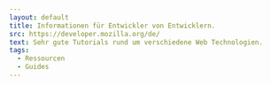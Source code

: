 ```yaml
---
layout: default
title: Informationen für Entwickler von Entwicklern.
src: https://developer.mozilla.org/de/
text: Sehr gute Tutorials rund um verschiedene Web Technologien.
tags:
  - Ressourcen
  - Guides
---
```

